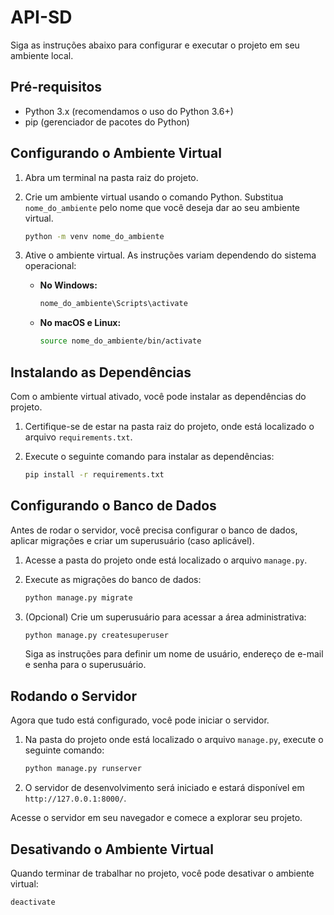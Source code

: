 # API-SD

Siga as instruções abaixo para configurar e executar o projeto em seu ambiente local.

## Pré-requisitos

- Python 3.x (recomendamos o uso do Python 3.6+)
- pip (gerenciador de pacotes do Python)

## Configurando o Ambiente Virtual

1. Abra um terminal na pasta raiz do projeto.

2. Crie um ambiente virtual usando o comando Python. Substitua `nome_do_ambiente` pelo nome que você deseja dar ao seu ambiente virtual.

   ```bash
   python -m venv nome_do_ambiente
   ```

3. Ative o ambiente virtual. As instruções variam dependendo do sistema operacional:

   - **No Windows:**

     ```bash
     nome_do_ambiente\Scripts\activate
     ```

   - **No macOS e Linux:**

     ```bash
     source nome_do_ambiente/bin/activate
     ```

## Instalando as Dependências

Com o ambiente virtual ativado, você pode instalar as dependências do projeto.

1. Certifique-se de estar na pasta raiz do projeto, onde está localizado o arquivo `requirements.txt`.

2. Execute o seguinte comando para instalar as dependências:

   ```bash
   pip install -r requirements.txt
   ```

## Configurando o Banco de Dados

Antes de rodar o servidor, você precisa configurar o banco de dados, aplicar migrações e criar um superusuário (caso aplicável).

1. Acesse a pasta do projeto onde está localizado o arquivo `manage.py`.

2. Execute as migrações do banco de dados:

   ```bash
   python manage.py migrate
   ```

3. (Opcional) Crie um superusuário para acessar a área administrativa:

   ```bash
   python manage.py createsuperuser
   ```

   Siga as instruções para definir um nome de usuário, endereço de e-mail e senha para o superusuário.

## Rodando o Servidor

Agora que tudo está configurado, você pode iniciar o servidor.

1. Na pasta do projeto onde está localizado o arquivo `manage.py`, execute o seguinte comando:

   ```bash
   python manage.py runserver
   ```

2. O servidor de desenvolvimento será iniciado e estará disponível em `http://127.0.0.1:8000/`.

Acesse o servidor em seu navegador e comece a explorar seu projeto.

## Desativando o Ambiente Virtual

Quando terminar de trabalhar no projeto, você pode desativar o ambiente virtual:

```bash
deactivate
```